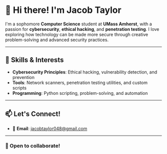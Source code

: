 # 👋 Hi there! I'm Jacob Taylor

I'm a sophomore **Computer Science** student at **UMass Amherst**, with a passion for **cybersecurity**, **ethical hacking**, and **penetration testing**. I love exploring how technology can be made more secure through creative problem-solving and advanced security practices.

---

## 🎯 Skills & Interests

- **Cybersecurity Principles**: Ethical hacking, vulnerability detection, and prevention
- **Tools**: Network scanners, penetration testing utilities, and custom scripts
- **Programming**: Python scripting, problem-solving, and automation

---

## 📫 Let's Connect!

- 📧 **Email**: [jacobtaylor048@gmail.com](mailto:jacobtaylor048@gmail.com)

---

### 🚀 Open to collaborate!
